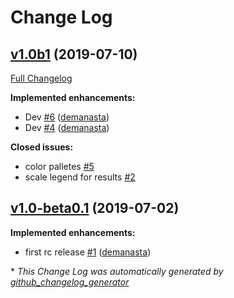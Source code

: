 # Change Log

## [v1.0b1](https://github.com/DSOlab/StrainWebTool/tree/v1.0b1) (2019-07-10)

[Full Changelog](https://github.com/DSOlab/StrainWebTool/compare/v1.0-beta0.1...v1.0b1)

**Implemented enhancements:**

- Dev [\#6](https://github.com/DSOlab/StrainWebTool/pull/6) ([demanasta](https://github.com/demanasta))
- Dev [\#4](https://github.com/DSOlab/StrainWebTool/pull/4) ([demanasta](https://github.com/demanasta))

**Closed issues:**

- color palletes [\#5](https://github.com/DSOlab/StrainWebTool/issues/5)
- scale legend for results [\#2](https://github.com/DSOlab/StrainWebTool/issues/2)

## [v1.0-beta0.1](https://github.com/DSOlab/StrainWebTool/tree/v1.0-beta0.1) (2019-07-02)
**Implemented enhancements:**

- first rc release [\#1](https://github.com/DSOlab/StrainWebTool/pull/1) ([demanasta](https://github.com/demanasta))



\* *This Change Log was automatically generated by [github_changelog_generator](https://github.com/skywinder/Github-Changelog-Generator)*